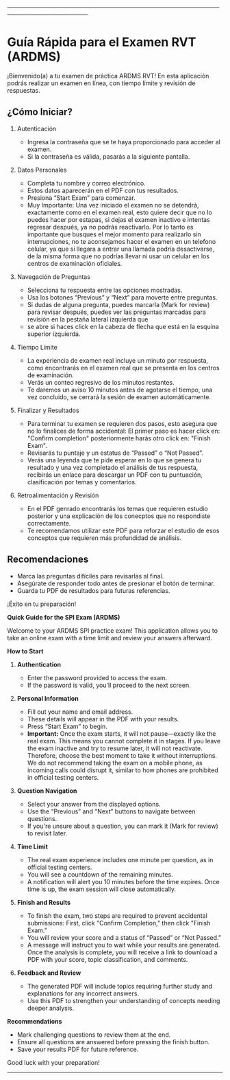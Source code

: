 
─────────────────────────────────────────────────────────────────────
# Guía Rápida para el Examen RVT (ARDMS)

¡Bienvenido(a) a tu examen de práctica ARDMS RVT! En esta aplicación podrás realizar un examen en línea, con tiempo límite y revisión de respuestas.

## ¿Cómo Iniciar?

1. Autenticación  
   - Ingresa la contraseña que se te haya proporcionado para acceder al examen.  
   - Si la contraseña es válida, pasarás a la siguiente pantalla.

2. Datos Personales  
   - Completa tu nombre y correo electrónico.  
   - Estos datos aparecerán en el PDF con tus resultados.  
   - Presiona “Start Exam” para comenzar.
   - Muy Importante: Una vez iniciado el examen no se detendrá, exactamente como en el examen real, esto quiere decir que no lo puedes hacer por estapas, si dejas el
     examen inactivo e intentas regresar después, ya no podrás reactivarlo. Por lo tanto es importante que busques el mejor momento para realizarlo sin interrupciones, no te      aconsejamos hacer el examen en un telefono celular, ya que si llegara a entrar una llamada podría desactivarse, de la misma forma que no podrías llevar ni usar un      celular en los centros de examinación oficiales. 

3. Navegación de Preguntas  
   - Selecciona tu respuesta entre las opciones mostradas.  
   - Usa los botones “Previous” y “Next” para moverte entre preguntas.  
   - Si dudas de alguna pregunta, puedes marcarla (Mark for review) para revisar después, puedes ver las preguntas marcadas para revisión en la pestaña lateral izquierda que 
   - se abre si haces click en la cabeza de flecha que está en la esquina superior izquierda. 

4. Tiempo Límite  
   - La experiencia de examen real incluye un minuto por respuesta, como encontrarás en el examen real que se presenta en los centros de examinación.
   - Verás un conteo regresivo de los minutos restantes.  
   - Te daremos un aviso 10 minutos antes de agotarse el tiempo, una vez concluido, se cerrará la sesión de examen automáticamente.

5. Finalizar y Resultados  
   - Para terminar tu examen se requieren dos pasos, esto asegura que no lo finalices de forma accidental: El primer paso es hacer click en: "Confirm completion"           posteriormente harás otro click en: "Finish Exam". 
   - Revisarás tu puntaje y un estatus de “Passed” o “Not Passed”.  
   - Verás una leyenda que te pide esperar en lo que se genera tu resultado y una vez completado el análisis de tus respuesta, recibirás un enlace para descargar un PDF con      tu puntuación, clasificación por temas y comentarios.

6. Retroalimentación y Revisión  
   - En el PDF genrado encontrarás los temas que requieren estudio posterior y una explicación de los conecptos que no respondiste correctamente. 
   - Te recomendamos utilizar este PDF para reforzar el estudio de esos conceptos que requieren más profundidad de análisis. 

## Recomendaciones  
- Marca las preguntas difíciles para revisarlas al final.  
- Asegúrate de responder todo antes de presionar el botón de terminar.  
- Guarda tu PDF de resultados para futuras referencias.

¡Éxito en tu preparación!


**Quick Guide for the SPI Exam (ARDMS)**  

Welcome to your ARDMS SPI practice exam! This application allows you to take an online exam with a time limit and review your answers afterward.

**How to Start**  

1. **Authentication**  
   - Enter the password provided to access the exam.  
   - If the password is valid, you'll proceed to the next screen.  

2. **Personal Information**  
   - Fill out your name and email address.  
   - These details will appear in the PDF with your results.  
   - Press “Start Exam” to begin.  
   - **Important:** Once the exam starts, it will not pause—exactly like the real exam. This means you cannot complete it in stages. If you leave the exam inactive and try to resume later, it will not reactivate. Therefore, choose the best moment to take it without interruptions. We do not recommend taking the exam on a mobile phone, as incoming calls could disrupt it, similar to how phones are prohibited in official testing centers.  

3. **Question Navigation**  
   - Select your answer from the displayed options.  
   - Use the “Previous” and “Next” buttons to navigate between questions.  
   - If you're unsure about a question, you can mark it (Mark for review) to revisit later.  

4. **Time Limit**  
   - The real exam experience includes one minute per question, as in official testing centers.  
   - You will see a countdown of the remaining minutes.  
   - A notification will alert you 10 minutes before the time expires. Once time is up, the exam session will close automatically.  

5. **Finish and Results**  
   - To finish the exam, two steps are required to prevent accidental submissions: First, click "Confirm Completion," then click "Finish Exam."  
   - You will review your score and a status of “Passed” or “Not Passed.”  
   - A message will instruct you to wait while your results are generated. Once the analysis is complete, you will receive a link to download a PDF with your score, topic classification, and comments.  

6. **Feedback and Review**  
   - The generated PDF will include topics requiring further study and explanations for any incorrect answers.  
   - Use this PDF to strengthen your understanding of concepts needing deeper analysis.  

**Recommendations**  
- Mark challenging questions to review them at the end.  
- Ensure all questions are answered before pressing the finish button.  
- Save your results PDF for future reference.

Good luck with your preparation!  

---

